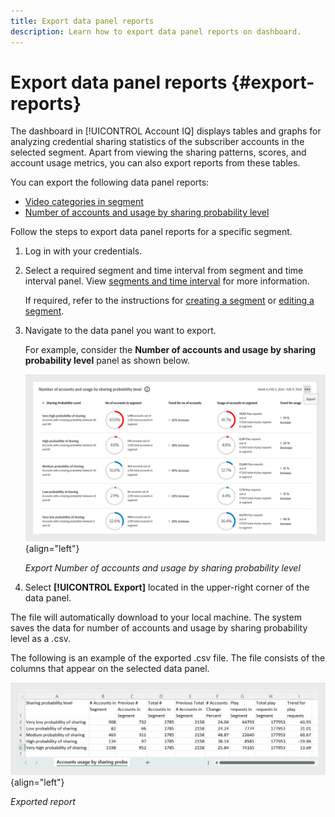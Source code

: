 ```yaml
---
title: Export data panel reports
description: Learn how to export data panel reports on dashboard.
---
```

# Export data panel reports {#export-reports}

The dashboard in [!UICONTROL Account IQ] displays tables and graphs for analyzing credential sharing statistics of the subscriber accounts in the selected segment. Apart from viewing the sharing patterns, scores, and account usage metrics, you can also export reports from these tables.

You can export the following data panel reports:

* [Video categories in segment](data-panels.md#video-categories-segment) 
* [Number of accounts and usage by sharing probability level](data-panels.md#number-of-accounts-usage-sharing-probability)

Follow the steps to export data panel reports for a specific segment.

1. Log in with your credentials.
1. Select a required segment and time interval from segment and time interval panel. View [segments and time interval](segments-timeinterval.md#segment-selection) for more information.

   If required, refer to the instructions for [creating a segment](work-with-segments.md#create-new-segment) or [editing a segment](work-with-segments.md#edit-segment).

1. Navigate to the data panel you want to export. 

   For example, consider the **Number of accounts and usage by sharing probability level** panel as shown below.

   ![Export Number of accounts and usage by sharing probability level](assets/export-report.png){align="left"}

   *Export Number of accounts and usage by sharing probability level*

1. Select **[!UICONTROL Export]** located in the upper-right corner of the data panel.

The file will automatically download to your local machine. The system saves the data for number of accounts and usage by sharing probability level as a .csv. 

The following is an example of the exported .csv file. The file consists of the columns that appear on the selected data panel.

   ![Exported report](assets/exported-report.png){align="left"}

   *Exported report*
